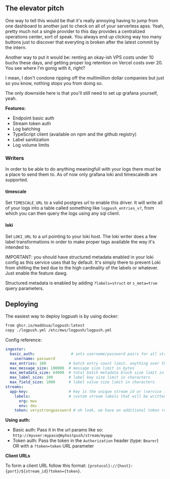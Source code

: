 ## The elevator pitch

One way to tell this would be that it's really annoying having to jump from one dashboard to another just to check on all of your serverless apss. Yeah, pretty much not a single provider to this day provides a centralized operations center, sort of speak. You always end up clicking way too many buttons just to discover that everyting is broken after the latest commit by the intern.

Another way to put it would be: renting an okay-ish VPS costs under 10 buchs these days, and getting proper log retention on Vercel costs over 20. You see where I'm gonig with it, right?

I mean, I don't condone ripping off the multimillion dollar companies but just so you know, nothing stops you from doing so.

The only downside here is that you'll still need to set up grafana yourself, yeah.

**Features:**

- Endpoint basic auth
- Stream token auth
- Log batching
- TypeScript client (available on npm and the github registry)
- Label sanitization
- Log volume limits

### Writers

In order to be able to do anything meaningfull with your logs there must be a place to send them to. As of now only grafana loki and timescaledb are supported.

#### timescale

Set `TIMESCALE_URL` to a valid postgres url to enable this driver. It will write all of your logs into a table called something like `logpush_entries_v?`, from which you can then query the logs using any sql client.

#### loki

Set `LOKI_URL` to a url pointing to your loki host. The loki writer does a few label transformations in order to make proper tags available the way it's intended to.

IMPORTANT: you should have structured metadata enabled in your loki config as this service uses that by default.
It's simply there to prevent Loki from shitting the bed due to the high cardinality of the labels or whatever.
Just enable the feature dawg.

Structured metadata is enabled by adding `?labels=struct` or `s_meta=true` query parameters.

## Deploying

The easiest way to deploy logpush is by using docker:
```dockerfile
from ghcr.io/maddsua/logpush:latest
copy ./logpush.yml /etc/mws/logpush/logpush.yml
```

Config reference:
```yml
ingester:
  basic_auth:                # sets username/password pairs for all streams
    username: password
  max_entries: 100          # batch entry count limit. anything over this would be truncated
  max_message_size: 100000  # message size limit in bytes
  max_metadata_size: 64000  # total batch metadata block size limit in bytes
  max_label_size: 100       # label key size limit in characters
  max_field_size: 1000      # label value size limit in characters
streams:
  app-key:                  # key is the unique stream_id or (service id in loki)
    labels:                 # custom stream labels that will be written over any conflicting log labels
      org: mws
      env: dev
    token: verystrongpassword # oh look, we have an additional token requirement here
```

**Using auth:**

- Basic auth: Pass it in the url params like so: `http://myuser:mypass@myhostpush/stream/myapp`
- Token auth: Pass the token in the `Authorization` header (type: `Bearer`) OR with a `?token=token` URL parameter


**Client URLs**

To form a client URL follow this format: `{protocol}://{host}:{port}/${stream_id}?token={token}`.
